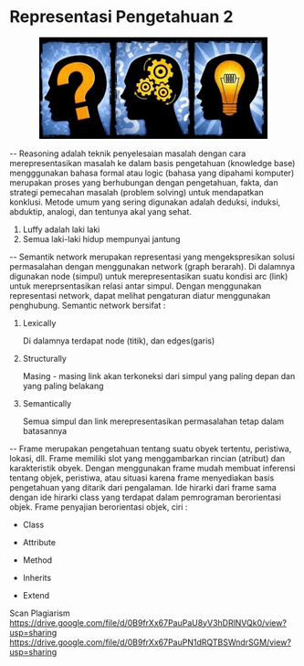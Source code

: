 # Representasi Pengetahuan 2

<p align="center">
  <img src="/img/M2S123.jpg" width="400px">
</p>


-- Reasoning adalah teknik penyelesaian masalah dengan cara merepresentasikan masalah ke dalam basis pengetahuan (knowledge base) mengggunakan bahasa formal atau logic (bahasa yang dipahami komputer) merupakan proses yang berhubungan dengan pengetahuan, fakta, dan strategi pemecahan masalah (problem solving) untuk mendapatkan konklusi. Metode umum yang sering digunakan adalah deduksi, induksi, abduktip, analogi, dan tentunya akal yang sehat. 
1. Luffy adalah laki laki
2. Semua laki-laki hidup mempunyai jantung

-- Semantik network merupakan representasi yang mengekspresikan solusi permasalahan dengan menggunakan network (graph berarah). Di dalamnya digunakan node (simpul) untuk merepresentasikan suatu kondisi arc (link) untuk mereprsentasikan relasi antar simpul. Dengan menggunakan representasi network, dapat melihat pengaturan diatur menggunakan penghubung. Semantic network bersifat :

1. Lexically

   Di dalamnya terdapat node (titik), dan edges(garis)

2. Structurally

   Masing - masing link akan terkoneksi dari simpul yang paling depan dan yang paling belakang

3. Semantically

   Semua simpul dan link merepresentasikan permasalahan tetap dalam batasannya

-- Frame merupakan pengetahuan tentang suatu obyek tertentu, peristiwa, lokasi, dll. Frame memiliki slot yang menggambarkan rincian (atribut) dan karakteristik obyek. Dengan menggunakan frame mudah membuat inferensi tentang objek, peristiwa, atau situasi karena frame menyediakan basis pengetahuan yang ditarik dari pengalaman. Ide hirarki dari frame sama dengan ide hirarki class yang terdapat dalam pemrograman berorientasi objek. Frame penyajian berorientasi objek, ciri :

- Class

- Attribute

- Method

- Inherits

- Extend

Scan Plagiarism
https://drive.google.com/file/d/0B9frXx67PauPaU8yV3hDRlNVQk0/view?usp=sharing
https://drive.google.com/file/d/0B9frXx67PauPN1dRQTBSWndrSGM/view?usp=sharing